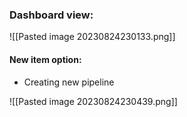 
### Dashboard view:

![[Pasted image 20230824230133.png]]

#### New item option:

*  Creating new pipeline 

![[Pasted image 20230824230439.png]]